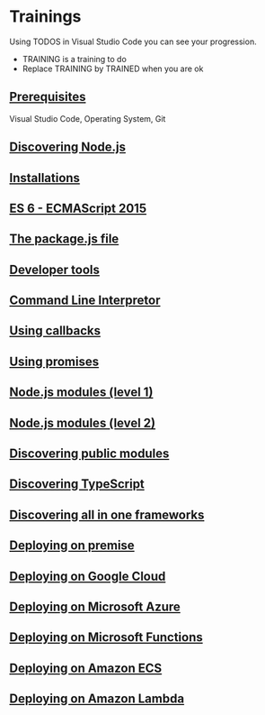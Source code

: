 # Trainings

Using TODOS in Visual Studio Code you can see your progression.

- TRAINING is a training to do
- Replace TRAINING by TRAINED when you are ok

## [Prerequisites](./training-00-prerequisites)

Visual Studio Code, Operating System, Git

## [Discovering Node.js](./training-01-discover)

## [Installations](./training-02-install)

## [ES 6 - ECMAScript 2015](./training-03-es6)

## [The package.js file](./training-04-package.json)

## [Developer tools](./training-05-build)

## [Command Line Interpretor](./training-06-cli)

## [Using callbacks](./training-07-fundation-callback)

## [Using promises](./training-08-fundation-promise)

## [Node.js modules (level 1)](./training-09-modules-natives-level1)

## [Node.js modules (level 2)](./training-10-modules-natives-level2)

## [Discovering public modules](./training-11-modules-publics)

## [Discovering TypeScript](./training-12-typescript)

## [Discovering all in one frameworks](./training-13-frameworks)

## [Deploying on premise](./training-14-deploy-on-premise)

## [Deploying on Google Cloud](./training-15-deploy-google-cloud)

## [Deploying on Microsoft Azure](./training-16-deploy-microsoft-azure)

## [Deploying on Microsoft Functions](./training-17-deploy-microsoft-functions)

## [Deploying on Amazon ECS](./training-18-deploy-amazon-ecs)

## [Deploying on Amazon Lambda](./training-19-deploy-amazon-lambda)
